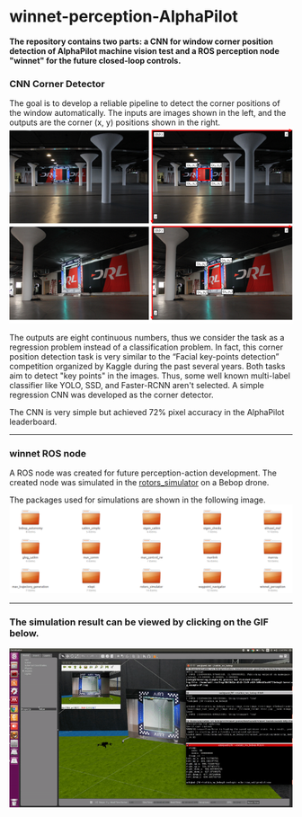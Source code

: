 # winnet-perception-AlphaPilot

**The repository contains two parts: a CNN for window corner position detection of AlphaPilot machine vision test and a ROS perception node "winnet" for the future closed-loop controls.**

### CNN Corner Detector 

The goal is to develop a reliable pipeline to detect the corner positions of the window automatically. The inputs are images shown in the left, and the outputs are the corner (x, y) positions shown in the right. 
![alphapilot](alphapilot.png)

The outputs are eight continuous numbers, thus we consider the task as a regression problem instead of a classification problem. In fact, this corner position detection task is very similar to the “Facial key-points detection” competition organized by Kaggle during the past several years. Both tasks aim to detect "key points" in the images. Thus, some well known multi-label classifier like YOLO, SSD, and Faster-RCNN aren't selected. A simple regression CNN was developed as the corner detector. 

The CNN is very simple but achieved 72% pixel accuracy in the AlphaPilot leaderboard.

---

### winnet ROS node 
A ROS node was created for future perception-action development. The created node was simulated in the [rotors_simulator](https://github.com/ethz-asl/rotors_simulator) on a Bebop drone. 

The packages used for simulations are shown in the following image.
![packages](packages.png)

---

### The simulation result can be viewed by clicking on the GIF below.

[![winnet](winnet.gif)](https://youtu.be/66n90qPI2rs)






